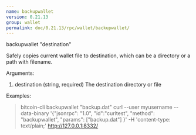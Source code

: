 ```yaml
---
name: backupwallet
version: 0.21.13
group: wallet
permalink: doc/0.21.13/rpc/wallet/backupwallet/
---
```


backupwallet "destination"

Safely copies current wallet file to destination, which can be a directory or a path with filename.

Arguments:
1. destination    (string, required) The destination directory or file

Examples:
> bitcoin-cli backupwallet "backup.dat"
> curl --user myusername --data-binary '{"jsonrpc": "1.0", "id":"curltest", "method": "backupwallet", "params": ["backup.dat"] }' -H 'content-type: text/plain;' http://127.0.0.1:8332/


